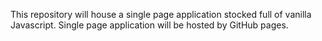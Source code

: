 This repository will house a single page application stocked full of vanilla Javascript. Single page application will be hosted by GitHub pages.
